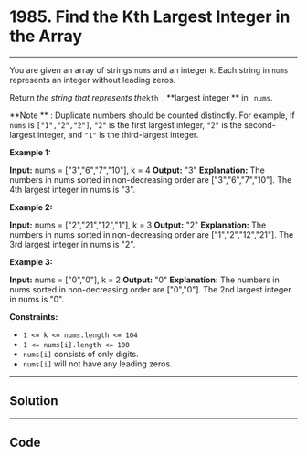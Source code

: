 # 1985. Find the Kth Largest Integer in the Array

---

You are given an array of strings `nums` and an integer `k`. Each string in `nums` represents an integer without leading zeros.

Return _the string that represents the_`kth` _ **largest integer ** in _`nums`.

**Note ** : Duplicate numbers should be counted distinctly. For example, if `nums` is `["1","2","2"]`, `"2"` is the first largest integer, `"2"` is the second-largest integer, and `"1"` is the third-largest integer.

 

**Example 1:**


**Input:** nums = ["3","6","7","10"], k = 4
**Output:** "3"
**Explanation:**
The numbers in nums sorted in non-decreasing order are ["3","6","7","10"].
The 4th largest integer in nums is "3".


**Example 2:**


**Input:** nums = ["2","21","12","1"], k = 3
**Output:** "2"
**Explanation:**
The numbers in nums sorted in non-decreasing order are ["1","2","12","21"].
The 3rd largest integer in nums is "2".


**Example 3:**


**Input:** nums = ["0","0"], k = 2
**Output:** "0"
**Explanation:**
The numbers in nums sorted in non-decreasing order are ["0","0"].
The 2nd largest integer in nums is "0".


 

**Constraints:**

  * `1 <= k <= nums.length <= 104`
  * `1 <= nums[i].length <= 100`
  * `nums[i]` consists of only digits.
  * `nums[i]` will not have any leading zeros.

---

## Solution



---

## Code
```python


```